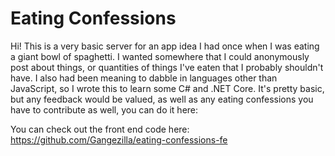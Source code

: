 # Eating Confessions
Hi! This is a very basic server for an app idea I had once when I was eating a giant bowl of spaghetti. I wanted somewhere that I could anonymously post about things, or quantities of things I've eaten that I probably shouldn't have. I also had been meaning to dabble in languages other than JavaScript, so I wrote this to learn some C# and .NET Core. It's pretty basic, but any feedback would be valued, as well as any eating confessions you have to contribute as well, you can do it here:
<LINK GOES HERE WHEN ITS LIVE>

You can check out the front end code here:
https://github.com/Gangezilla/eating-confessions-fe
